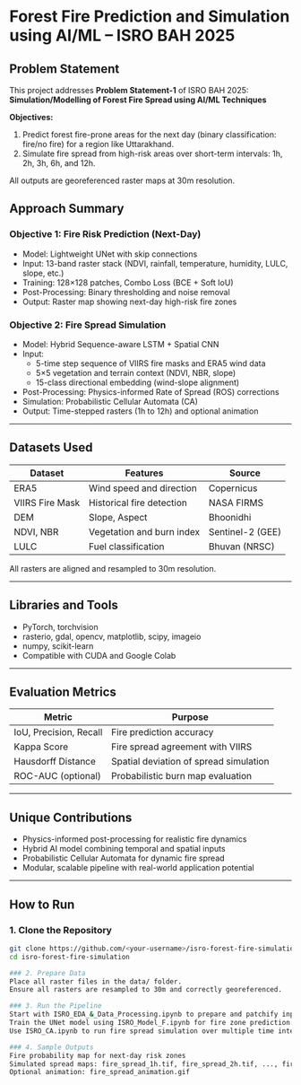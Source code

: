 # Forest Fire Prediction and Simulation using AI/ML – ISRO BAH 2025

## Problem Statement
This project addresses **Problem Statement-1** of ISRO BAH 2025:  
**Simulation/Modelling of Forest Fire Spread using AI/ML Techniques**

**Objectives:**
1. Predict forest fire-prone areas for the next day (binary classification: fire/no fire) for a region like Uttarakhand.
2. Simulate fire spread from high-risk areas over short-term intervals: 1h, 2h, 3h, 6h, and 12h.

All outputs are georeferenced raster maps at 30m resolution.

## Approach Summary

### Objective 1: Fire Risk Prediction (Next-Day)
- Model: Lightweight UNet with skip connections
- Input: 13-band raster stack (NDVI, rainfall, temperature, humidity, LULC, slope, etc.)
- Training: 128×128 patches, Combo Loss (BCE + Soft IoU)
- Post-Processing: Binary thresholding and noise removal
- Output: Raster map showing next-day high-risk fire zones

### Objective 2: Fire Spread Simulation
- Model: Hybrid Sequence-aware LSTM + Spatial CNN
- Input:
  - 5-time step sequence of VIIRS fire masks and ERA5 wind data
  - 5×5 vegetation and terrain context (NDVI, NBR, slope)
  - 15-class directional embedding (wind-slope alignment)
- Post-Processing: Physics-informed Rate of Spread (ROS) corrections
- Simulation: Probabilistic Cellular Automata (CA)
- Output: Time-stepped rasters (1h to 12h) and optional animation

---

## Datasets Used

| Dataset            | Features                        | Source                |
|--------------------|----------------------------------|------------------------|
| ERA5               | Wind speed and direction         | Copernicus             |
| VIIRS Fire Mask    | Historical fire detection        | NASA FIRMS             |
| DEM                | Slope, Aspect                    | Bhoonidhi              |
| NDVI, NBR          | Vegetation and burn index        | Sentinel-2 (GEE)       |
| LULC               | Fuel classification              | Bhuvan (NRSC)          |

All rasters are aligned and resampled to 30m resolution.

---

## Libraries and Tools
- PyTorch, torchvision
- rasterio, gdal, opencv, matplotlib, scipy, imageio
- numpy, scikit-learn
- Compatible with CUDA and Google Colab

---

## Evaluation Metrics

| Metric              | Purpose                                      |
|---------------------|----------------------------------------------|
| IoU, Precision, Recall | Fire prediction accuracy                   |
| Kappa Score         | Fire spread agreement with VIIRS             |
| Hausdorff Distance  | Spatial deviation of spread simulation       |
| ROC-AUC (optional)  | Probabilistic burn map evaluation            |

---

## Unique Contributions
- Physics-informed post-processing for realistic fire dynamics
- Hybrid AI model combining temporal and spatial inputs
- Probabilistic Cellular Automata for dynamic fire spread
- Modular, scalable pipeline with real-world application potential

---

## How to Run

### 1. Clone the Repository
```bash
git clone https://github.com/<your-username>/isro-forest-fire-simulation.git
cd isro-forest-fire-simulation

### 2. Prepare Data
Place all raster files in the data/ folder.
Ensure all rasters are resampled to 30m and correctly georeferenced.

### 3. Run the Pipeline
Start with ISRO_EDA_&_Data_Processing.ipynb to prepare and patchify inputs.
Train the UNet model using ISRO_Model_F.ipynb for fire zone prediction.
Use ISRO_CA.ipynb to run fire spread simulation over multiple time intervals.

### 4. Sample Outputs
Fire probability map for next-day risk zones
Simulated spread maps: fire_spread_1h.tif, fire_spread_2h.tif, ..., fire_spread_12h.tif
Optional animation: fire_spread_animation.gif



